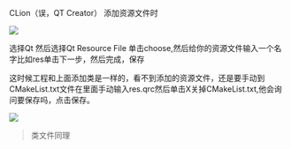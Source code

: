 
CLion（误，QT Creator） 添加资源文件时

![](https://cdn.jsdelivr.net/gh/RivTian/Blogimg/img/202305222138992.png)

选择Qt 然后选择Qt Resource File 单击choose,然后给你的资源文件输入一个名字比如res单击下一步，然后完成，保存 

这时候工程和上面添加类是一样的，看不到添加的资源文件，还是要手动到CMakeList.txt文件在里面手动输入res.qrc然后单击X关掉CMakeList.txt,他会询问要保存吗，点击保存。

![](https://cdn.jsdelivr.net/gh/RivTian/Blogimg/img/20230522213912.png)


> 类文件同理
